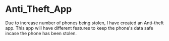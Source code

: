 # Anti_Theft_App
Due to increase number of phones being stolen, I have created an Anti-theft app. This app will have different features to keep the phone's data safe incase the phone has been stolen. 
